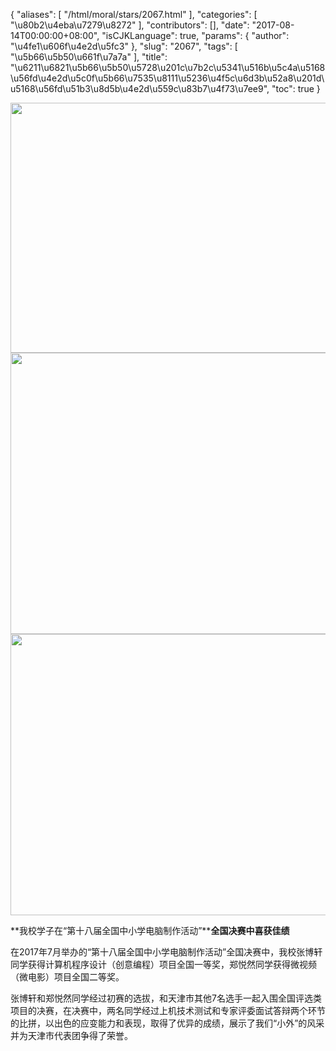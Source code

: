 {
    "aliases": [
        "/html/moral/stars/2067.html"
    ],
    "categories": [
        "\u80b2\u4eba\u7279\u8272"
    ],
    "contributors": [],
    "date": "2017-08-14T00:00:00+08:00",
    "isCJKLanguage": true,
    "params": {
        "author": "\u4fe1\u606f\u4e2d\u5fc3"
    },
    "slug": "2067",
    "tags": [
        "\u5b66\u5b50\u661f\u7a7a"
    ],
    "title": "\u6211\u6821\u5b66\u5b50\u5728\u201c\u7b2c\u5341\u516b\u5c4a\u5168\u56fd\u4e2d\u5c0f\u5b66\u7535\u8111\u5236\u4f5c\u6d3b\u52a8\u201d\u5168\u56fd\u51b3\u8d5b\u4e2d\u559c\u83b7\u4f73\u7ee9",
    "toc": true
}


<img
    src="https://cdn.tfls.online/mirror/full/29a062edce7db3cc937e1028bb7f383200fc14b8.jpg"
    style="display:block;margin-left:auto;margin-right:auto;"
    decoding="async"
    fetchpriority="auto"
    loading="lazy"
    height="400"
    width="600"
/>
<img
    src="https://cdn.tfls.online/mirror/full/d311dd08f91658c5bbb428ded49de9333c5334cb.jpg"
    style="display:block;margin-left:auto;margin-right:auto;"
    decoding="async"
    fetchpriority="auto"
    loading="lazy"
    height="450"
    width="600"
/>
<img
    src="https://cdn.tfls.online/mirror/full/a0ec45e58968da00d6458e20bdfc1ea045f88ee8.jpg"
    style="display:block;margin-left:auto;margin-right:auto;"
    decoding="async"
    fetchpriority="auto"
    loading="lazy"
    height="450"
    width="600"
/>




  





**我校学子在“第十八届全国中小学电脑制作活动”****全国决赛中喜获佳绩**









在2017年7月举办的“第十八届全国中小学电脑制作活动”全国决赛中，我校张博轩同学获得计算机程序设计（创意编程）项目全国一等奖，郑悦然同学获得微视频（微电影）项目全国二等奖。




张博轩和郑悦然同学经过初赛的选拔，和天津市其他7名选手一起入围全国评选类项目的决赛，在决赛中，两名同学经过上机技术测试和专家评委面试答辩两个环节的比拼，以出色的应变能力和表现，取得了优异的成绩，展示了我们“小外”的风采并为天津市代表团争得了荣誉。




  





  



